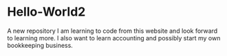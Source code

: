 # Hello-World2
A new repository
I am learning to code from this website and look forward to learning more.  I also want to learn accounting and possibly start my own bookkeeping business. 
